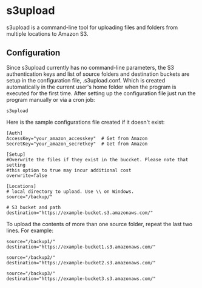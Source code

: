 s3upload
========
s3upload is a command-line tool for uploading files and folders from multiple locations to Amazon S3.

## Configuration
Since s3upload currently has no command-line parameters, the S3 authentication keys and list of source folders and destination buckets are setup in the configuration file, .s3upload.conf. Which is created automatically in the current user's home folder when the program is executed for the first time. After setting up the configuration file just run the program manually or via a cron job:

```
s3upload
```

Here is the sample configurations file created if it doesn't exist:

```
[Auth]
AccessKey="your_amazon_accesskey"  # Get from Amazon
SecretKey="your_amazon_secretkey"  # Get from Amazon

[Setup]
#Overwrite the files if they exist in the buccket. Please note that setting
#this option to true may incur additional cost
overwrite=false

[Locations]
# local directory to upload. Use \\ on Windows.
source="/backup/"

# S3 bucket and path
destination="https://example-bucket.s3.amazonaws.com/"
```

To upload the contents of more than one source folder, repeat the last two lines. For example:

```
source="/backup1/"
destination="https://example-bucket1.s3.amazonaws.com/"

source="/backup2/"
destination="https://example-bucket2.s3.amazonaws.com/"

source="/backup3/"
destination="https://example-bucket3.s3.amazonaws.com/"
```



